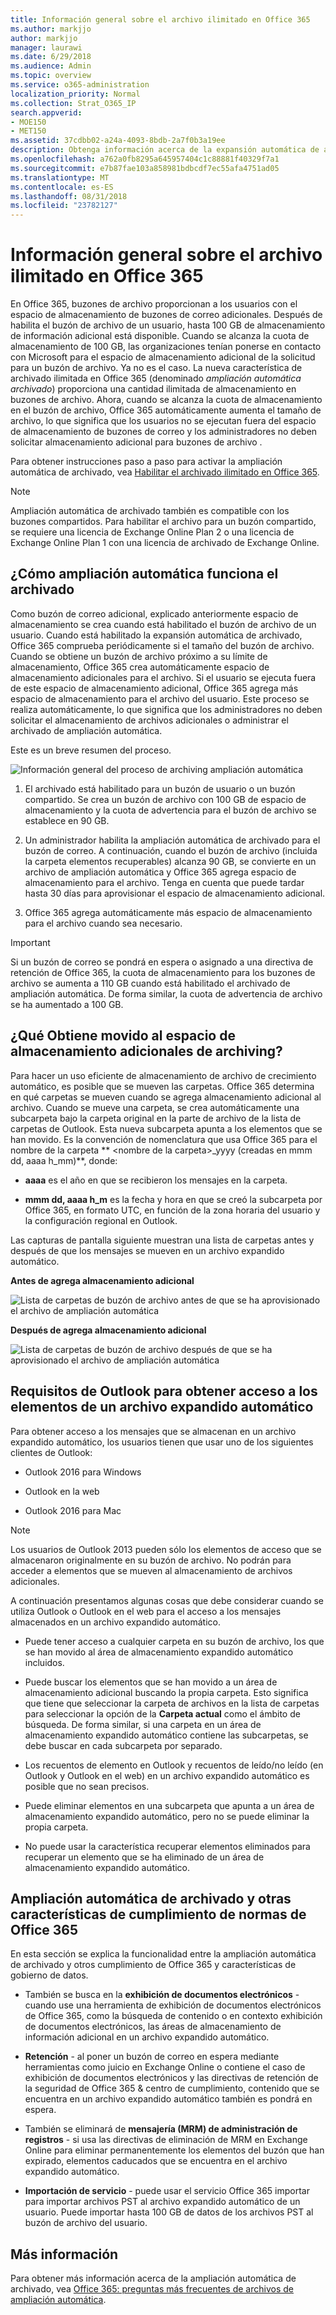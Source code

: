 ```yaml
---
title: Información general sobre el archivo ilimitado en Office 365
ms.author: markjjo
author: markjjo
manager: laurawi
ms.date: 6/29/2018
ms.audience: Admin
ms.topic: overview
ms.service: o365-administration
localization_priority: Normal
ms.collection: Strat_O365_IP
search.appverid:
- MOE150
- MET150
ms.assetid: 37cdbb02-a24a-4093-8bdb-2a7f0b3a19ee
description: Obtenga información acerca de la expansión automática de archivado en Office 365, que proporciona almacenamiento de archivo ilimitado para buzones de Exchange Online.
ms.openlocfilehash: a762a0fb8295a645957404c1c88881f40329f7a1
ms.sourcegitcommit: e7b87fae103a858981bdbcdf7ec55afa4751ad05
ms.translationtype: MT
ms.contentlocale: es-ES
ms.lasthandoff: 08/31/2018
ms.locfileid: "23782127"
---
```

# <a name="overview-of-unlimited-archiving-in-office-365"></a>Información general sobre el archivo ilimitado en Office 365

En Office 365, buzones de archivo proporcionan a los usuarios con el espacio de almacenamiento de buzones de correo adicionales. Después de habilita el buzón de archivo de un usuario, hasta 100 GB de almacenamiento de información adicional está disponible. Cuando se alcanza la cuota de almacenamiento de 100 GB, las organizaciones tenían ponerse en contacto con Microsoft para el espacio de almacenamiento adicional de la solicitud para un buzón de archivo. Ya no es el caso. La nueva característica de archivado ilimitada en Office 365 (denominado *ampliación automática archivado*) proporciona una cantidad ilimitada de almacenamiento en buzones de archivo. Ahora, cuando se alcanza la cuota de almacenamiento en el buzón de archivo, Office 365 automáticamente aumenta el tamaño de archivo, lo que significa que los usuarios no se ejecutan fuera del espacio de almacenamiento de buzones de correo y los administradores no deben solicitar almacenamiento adicional para buzones de archivo .
  
Para obtener instrucciones paso a paso para activar la ampliación automática de archivado, vea [Habilitar el archivado ilimitado en Office 365](enable-unlimited-archiving.md).
  
> [!NOTE]
> Ampliación automática de archivado también es compatible con los buzones compartidos. Para habilitar el archivo para un buzón compartido, se requiere una licencia de Exchange Online Plan 2 o una licencia de Exchange Online Plan 1 con una licencia de archivado de Exchange Online. 
  
## <a name="how-auto-expanding-archiving-works"></a>¿Cómo ampliación automática funciona el archivado

Como buzón de correo adicional, explicado anteriormente espacio de almacenamiento se crea cuando está habilitado el buzón de archivo de un usuario. Cuando está habilitado la expansión automática de archivado, Office 365 comprueba periódicamente si el tamaño del buzón de archivo. Cuando se obtiene un buzón de archivo próximo a su límite de almacenamiento, Office 365 crea automáticamente espacio de almacenamiento adicionales para el archivo. Si el usuario se ejecuta fuera de este espacio de almacenamiento adicional, Office 365 agrega más espacio de almacenamiento para el archivo del usuario. Este proceso se realiza automáticamente, lo que significa que los administradores no deben solicitar el almacenamiento de archivos adicionales o administrar el archivado de ampliación automática. 
  
Este es un breve resumen del proceso.
  
![Información general del proceso de archiving ampliación automática](media/74355385-d990-44fe-8a87-6c3639d1f63f.png)
  
1. El archivado está habilitado para un buzón de usuario o un buzón compartido. Se crea un buzón de archivo con 100 GB de espacio de almacenamiento y la cuota de advertencia para el buzón de archivo se establece en 90 GB.
    
2. Un administrador habilita la ampliación automática de archivado para el buzón de correo. A continuación, cuando el buzón de archivo (incluida la carpeta elementos recuperables) alcanza 90 GB, se convierte en un archivo de ampliación automática y Office 365 agrega espacio de almacenamiento para el archivo. Tenga en cuenta que puede tardar hasta 30 días para aprovisionar el espacio de almacenamiento adicional.
    
3. Office 365 agrega automáticamente más espacio de almacenamiento para el archivo cuando sea necesario.
  
> [!IMPORTANT]
> Si un buzón de correo se pondrá en espera o asignado a una directiva de retención de Office 365, la cuota de almacenamiento para los buzones de archivo se aumenta a 110 GB cuando está habilitado el archivado de ampliación automática. De forma similar, la cuota de advertencia de archivo se ha aumentado a 100 GB.

## <a name="what-gets-moved-to-the-additional-archive-storage-space"></a>¿Qué Obtiene movido al espacio de almacenamiento adicionales de archiving?

Para hacer un uso eficiente de almacenamiento de archivo de crecimiento automático, es posible que se mueven las carpetas. Office 365 determina en qué carpetas se mueven cuando se agrega almacenamiento adicional al archivo. Cuando se mueve una carpeta, se crea automáticamente una subcarpeta bajo la carpeta original en la parte de archivo de la lista de carpetas de Outlook. Esta nueva subcarpeta apunta a los elementos que se han movido. Es la convención de nomenclatura que usa Office 365 para el nombre de la carpeta ** \<nombre de la carpeta\>_yyyy (creadas en mmm dd, aaaa h_mm)**, donde: 
  
- **aaaa** es el año en que se recibieron los mensajes en la carpeta. 
    
- **mmm dd, aaaa h_m** es la fecha y hora en que se creó la subcarpeta por Office 365, en formato UTC, en función de la zona horaria del usuario y la configuración regional en Outlook. 
    
Las capturas de pantalla siguiente muestran una lista de carpetas antes y después de que los mensajes se mueven en un archivo expandido automático.
  
 **Antes de agrega almacenamiento adicional**
  
![Lista de carpetas de buzón de archivo antes de que se ha aprovisionado el archivo de ampliación automática](media/5d6d6420-e562-4912-aaab-1c111762b3f6.png)
  
 **Después de agrega almacenamiento adicional**
  
![Lista de carpetas de buzón de archivo después de que se ha aprovisionado el archivo de ampliación automática](media/c03c5f51-23fa-4fc2-b887-7e7e5cce30da.png)
  
## <a name="outlook-requirements-for-accessing-items-in-an-auto-expanded-archive"></a>Requisitos de Outlook para obtener acceso a los elementos de un archivo expandido automático

Para obtener acceso a los mensajes que se almacenan en un archivo expandido automático, los usuarios tienen que usar uno de los siguientes clientes de Outlook:
  
- Outlook 2016 para Windows
    
- Outlook en la web 
    
- Outlook 2016 para Mac 
    
> [!NOTE]
> Los usuarios de Outlook 2013 pueden sólo los elementos de acceso que se almacenaron originalmente en su buzón de archivo. No podrán para acceder a elementos que se mueven al almacenamiento de archivos adicionales. 
  
A continuación presentamos algunas cosas que debe considerar cuando se utiliza Outlook o Outlook en el web para el acceso a los mensajes almacenados en un archivo expandido automático.
  
- Puede tener acceso a cualquier carpeta en su buzón de archivo, los que se han movido al área de almacenamiento expandido automático incluidos.
    
- Puede buscar los elementos que se han movido a un área de almacenamiento adicional buscando la propia carpeta. Esto significa que tiene que seleccionar la carpeta de archivos en la lista de carpetas para seleccionar la opción de la **Carpeta actual** como el ámbito de búsqueda. De forma similar, si una carpeta en un área de almacenamiento expandido automático contiene las subcarpetas, se debe buscar en cada subcarpeta por separado. 
    
- Los recuentos de elemento en Outlook y recuentos de leído/no leído (en Outlook y Outlook en el web) en un archivo expandido automático es posible que no sean precisos.
    
- Puede eliminar elementos en una subcarpeta que apunta a un área de almacenamiento expandido automático, pero no se puede eliminar la propia carpeta.
    
- No puede usar la característica recuperar elementos eliminados para recuperar un elemento que se ha eliminado de un área de almacenamiento expandido automático.
  
## <a name="auto-expanding-archiving-and-other-office-365-compliance-features"></a>Ampliación automática de archivado y otras características de cumplimiento de normas de Office 365

En esta sección se explica la funcionalidad entre la ampliación automática de archivado y otros cumplimiento de Office 365 y características de gobierno de datos.
  
- También se busca en la **exhibición de documentos electrónicos** - cuando use una herramienta de exhibición de documentos electrónicos de Office 365, como la búsqueda de contenido o en contexto exhibición de documentos electrónicos, las áreas de almacenamiento de información adicional en un archivo expandido automático.
    
- **Retención** - al poner un buzón de correo en espera mediante herramientas como juicio en Exchange Online o contiene el caso de exhibición de documentos electrónicos y las directivas de retención de la seguridad de Office 365 &amp; centro de cumplimiento, contenido que se encuentra en un archivo expandido automático también es pondrá en espera.
    
- También se eliminará de **mensajería (MRM) de administración de registros** - si usa las directivas de eliminación de MRM en Exchange Online para eliminar permanentemente los elementos del buzón que han expirado, elementos caducados que se encuentra en el archivo expandido automático.
    
- **Importación de servicio** - puede usar el servicio Office 365 importar para importar archivos PST al archivo expandido automático de un usuario. Puede importar hasta 100 GB de datos de los archivos PST al buzón de archivo del usuario. 

## <a name="more-information"></a>Más información

Para obtener más información acerca de la ampliación automática de archivado, vea [Office 365: preguntas más frecuentes de archivos de ampliación automática](https://blogs.technet.microsoft.com/exchange/2018/04/09/office-365-auto-expanding-archives-faq/).